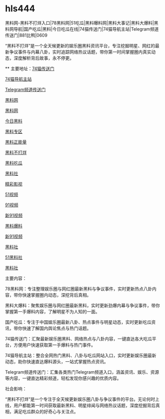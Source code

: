 # hls444
黑料网-黑料不打烊入口|78黑料网|51吃瓜|黑料曝料网|黑料大事记|黑料大爆料|黑料网导航|国产吃瓜|黑料|今日吃瓜在线|74猫传送门|74猫导航主站|Telegram频道传送门|881比鸭|0609

“黑料不打烊”是一个全天候更新的娱乐圈黑料资讯平台，专注挖掘明星、网红的最新争议事件与内幕八卦，实时追踪网络热议话题，带你第一时间掌握圈内真实动态，深度解析背后故事，永不停更。

** 主要地址：<a href="https://74mao.com/">74猫传送门</a>

<a href="https://74mao.com/">74猫导航主站</a>

<a href="https://74mao.com/">Telegram频道传送门</a>

<a href="https://heiliaowangjinri-02.pages.dev/">黑料网</a>

<a href="https://heiliaowangdu.pages.dev/">黑料网</a>

<a href="https://jinriheiliao99.pages.dev/">今日黑料</a>

<a href="https://heiliaowangjinri2.pages.dev/">黑料专区</a>

<a href="https://heiliaozhengnengliang-99.pages.dev/">黑料正能量</a>

<a href="https://heiliaochuansong01.pages.dev/">黑料不打烊</a>

<a href="https://heiliaowangjin01.pages.dev/">黑料吃瓜</a>

<a href="https://heiliaoshedujia01.pages.dev/">黑料社</a>

<a href="https://hj-216.pages.dev/">精彩影视</a>

<a href="https://hj-107.pages.dev/">51视频</a>

<a href="https://hj-140.pages.dev/">91视频</a>

<a href="https://hj-142.pages.dev/">新91视频</a>

<a href="https://hj-143.pages.dev/">黑料爆料</a>

<a href="https://hj-145.pages.dev/">新91视频</a>

<a href="https://hls-15.pages.dev/">黑料社</a>

<a href="https://hls-17.pages.dev/">51黑料社</a>

<a href="https://hls-19.pages.dev/">黑料社</a>

主要内容：

78黑料网：专注整理娱乐圈与网红圈最新黑料与争议事件，实时更新热点八卦内容，带你快速掌握圈内动态，深挖背后真相。

黑料大爆料：聚焦娱乐圈与网红圈最新黑料，实时更新劲爆内幕与争议事件，带你掌握第一手爆料内容，了解明星不为人知的一面。

国产吃瓜：专注于中国娱乐圈最新八卦、热点事件与明星动态，实时更新吃瓜资讯，带你快速了解国内舆论焦点与热门话题。

74猫传送门：汇聚最新娱乐圈黑料、网络热点与八卦内容，一键直达各大吃瓜平台，方便用户快速获取第一手爆料与热门事件。

74猫导航主站：整合全网热门黑料、八卦与吃瓜网站入口，实时更新娱乐圈最新动态，助你快速直达爆料源头，一站式掌握热点资讯。

Telegram频道传送门：汇集各类热门Telegram频道入口，涵盖资讯、娱乐、资源等内容，一键直达精彩频道，轻松发现你感兴趣的优质内容。

社会影响：

“黑料不打烊”是一个专注于全天候更新娱乐圈八卦与争议事件的平台。无论何时上线，用户都能第一时间获取最新黑料、明星绯闻与网络热议话题，深度挖掘背后真相，满足吃瓜群众的好奇心与关注点。
